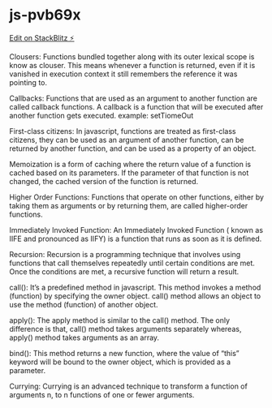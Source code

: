 # js-pvb69x

[Edit on StackBlitz ⚡️](https://stackblitz.com/edit/js-pvb69x)

Clousers: Functions bundled together along with its outer lexical scope is know as clouser. This means whenever a function is returned, even if it is vanished in execution context it still remembers the reference it was pointing to.

Callbacks: Functions that are used as an argument to another function are called callback functions. A callback is a function that will be executed after another function gets executed. example: setTiomeOut

First-class citizens: In javascript, functions are treated as first-class citizens, they can be used as an argument of another function, can be returned by another function, and can be used as a property of an object.

Memoization is a form of caching where the return value of a function is cached based on its parameters. If the parameter of that function is not changed, the cached version of the function is returned.

Higher Order Functions: Functions that operate on other functions, either by taking them as arguments or by returning them, are called higher-order functions.

Immediately Invoked Function: An Immediately Invoked Function ( known as IIFE and pronounced as IIFY) is a function that runs as soon as it is defined.

Recursion: Recursion is a programming technique that involves using functions that call themselves repeatedly until certain conditions are met. Once the conditions are met, a recursive function will return a result.

call(): It’s a predefined method in javascript.
This method invokes a method (function) by specifying the owner object.
call() method allows an object to use the method (function) of another object.

apply(): The apply method is similar to the call() method. The only difference is that, call() method takes arguments separately whereas, apply() method takes arguments as an array.

bind(): This method returns a new function, where the value of “this” keyword will be bound to the owner object, which is provided as a parameter.

Currying: Currying is an advanced technique to transform a function of arguments n, to n functions of one or fewer arguments.
